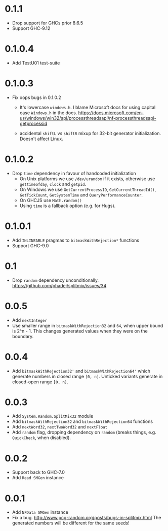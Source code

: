 # 0.1.1

- Drop support for GHCs prior 8.6.5
- Support GHC-9.12

# 0.1.0.4

- Add TestU01 test-suite

# 0.1.0.3

- Fix oops bugs in 0.1.0.2

  - It's lowercase `windows.h`.
    I blame Microsoft docs for using capital case `Windows.h` in the docs.
    https://docs.microsoft.com/en-us/windows/win32/api/processthreadsapi/nf-processthreadsapi-getprocessid

  - accidental `shiftL` vs `shiftR` mixup for 32-bit generator initialization.
    Doesn't affect Linux.

# 0.1.0.2

- Drop `time` dependency in favour of handcoded initialization
  - On Unix platforms we use `/dev/urandom` if it exists,
    otherwise use `gettimeofday`, `clock` and `getpid`.
  - On Windows we use `GetCurrentProcessID`, `GetCurrentThreadId()`,
    `GetTickCount`, `GetSystemTime` and `QueryPerformanceCounter`.
  - On GHCJS use `Math.random()`
  - Using `time` is a fallback option (e.g. for Hugs).

# 0.1.0.1

- Add `INLINEABLE` pragmas to `bitmaskWithRejection*` functions
- Support GHC-9.0

# 0.1

- Drop `random` dependency unconditionally.
  https://github.com/phadej/splitmix/issues/34

# 0.0.5

- Add `nextInteger`
- Use smaller range in `bitmaskWithRejection32` and `64`,
  when upper bound is 2^n - 1.
  This changes generated values when they were on the boundary.

# 0.0.4

- Add `bitmaskWithRejection32'` and `bitmaskWithRejection64'`
  which generate numbers in closed range `[0, n]`.
  Unticked variants generate in closed-open range `[0, n)`.

# 0.0.3

- Add `System.Random.SplitMix32` module
- Add `bitmaskWithRejection32` and `bitmaskWithRejection64` functions
- Add `nextWord32`, `nextTwoWord32` and `nextFloat`
- Add `random` flag, dropping dependency on `random`
  (breaks things, e.g. `QuickCheck`, when disabled).

# 0.0.2

- Support back to GHC-7.0
- Add `Read SMGen` instance

# 0.0.1

- Add `NFData SMGen` instance
- Fix a bug. http://www.pcg-random.org/posts/bugs-in-splitmix.html
  The generated numbers will be different for the same seeds!
